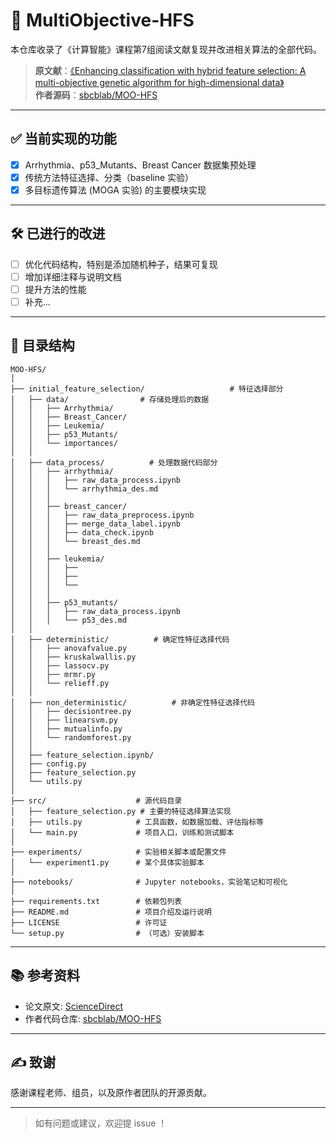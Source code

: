 # 🌟 MultiObjective-HFS

本仓库收录了《计算智能》课程第7组阅读文献复现并改进相关算法的全部代码。

> **原文献**：[《Enhancing classification with hybrid feature selection: A multi-objective genetic algorithm for high-dimensional data》](https://www.sciencedirect.com/science/article/pii/S095741742401385X)  
> **作者源码**：[sbcblab/MOO-HFS](https://github.com/sbcblab/MOO-HFS)

---

## ✅ 当前实现的功能

- [x] Arrhythmia、p53_Mutants、Breast Cancer 数据集预处理
- [x] 传统方法特征选择、分类（baseline 实验）
- [x] 多目标遗传算法 (MOGA 实验) 的主要模块实现

---

## 🛠️ 已进行的改进

- [ ] 优化代码结构，特别是添加随机种子，结果可复现
- [ ] 增加详细注释与说明文档
- [ ] 提升方法的性能
- [ ] 补充...

---

## 📁 目录结构

```
MOO-HFS/
│
├── initial_feature_selection/                   # 特征选择部分
│   ├── data/                # 存储处理后的数据
│   │   ├── Arrhythmia/
│   │   ├── Breast_Cancer/
│   │   ├── Leukemia/
│   │   ├── p53_Mutants/
│   │   └── importances/
│   │
│   ├── data_process/          # 处理数据代码部分
│   │   ├── arrhythmia/
│   │   │   ├── raw_data_process.ipynb 
│   │   │   └── arrhythmia_des.md
│   │   │
│   │   ├── breast_cancer/
│   │   │   ├── raw_data_preprocess.ipynb
│   │   │   ├── merge_data_label.ipynb
│   │   │   ├── data_check.ipynb
│   │   │   └── breast_des.md
│   │   │
│   │   ├── leukemia/
│   │   │   ├──
│   │   │   ├──
│   │   │   └──
│   │   │ 
│   │   ├── p53_mutants/
│   │   │   ├── raw_data_process.ipynb
│   │   │   └── p53_des.md
│   │ 
│   ├── deterministic/          # 确定性特征选择代码
│   │   ├── anovafvalue.py
│   │   ├── kruskalwallis.py
│   │   ├── lassocv.py
│   │   ├── mrmr.py
│   │   └── relieff.py
│   │
│   ├── non_deterministic/          # 非确定性特征选择代码
│   │   ├── decisiontree.py
│   │   ├── linearsvm.py
│   │   ├── mutualinfo.py
│   │   └── randomforest.py
│   │
│   ├── feature_selection.ipynb/
│   ├── config.py
│   ├── feature_selection.py
│   └── utils.py
│
├── src/                    # 源代码目录
│   ├── feature_selection.py # 主要的特征选择算法实现
│   ├── utils.py            # 工具函数，如数据加载、评估指标等
│   └── main.py             # 项目入口，训练和测试脚本
│
├── experiments/            # 实验相关脚本或配置文件
│   └── experiment1.py      # 某个具体实验脚本
│
├── notebooks/              # Jupyter notebooks，实验笔记和可视化
│
├── requirements.txt        # 依赖包列表
├── README.md               # 项目介绍及运行说明
├── LICENSE                 # 许可证
└── setup.py                # （可选）安装脚本
```

---

## 📚 参考资料

- 论文原文: [ScienceDirect](https://www.sciencedirect.com/science/article/pii/S095741742401385X)
- 作者代码仓库: [sbcblab/MOO-HFS](https://github.com/sbcblab/MOO-HFS)

---

## ✍️ 致谢

感谢课程老师、组员，以及原作者团队的开源贡献。

---

> 如有问题或建议，欢迎提 issue ！
